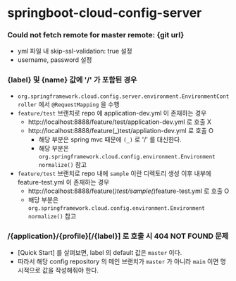 # springboot-cloud-config-server

### Could not fetch remote for master remote: {git url}
* yml 파일 내 skip-ssl-validation: true 설정
* username, password 설정

### {label} 및 {name} 값에 '/' 가 포함된 경우
* `org.springframework.cloud.config.server.environment.EnvironmentController` 에서 `@RequestMapping` 을 수행
* `feature/test` 브랜치로 repo 에 application-dev.yml 이 존재하는 경우
    * http://localhost:8888/feature/test/application-dev.yml 로 호출 X
    * http://localhost:8888/feature(_)test/appliation-dev.yml 로 호출 O 
        * 해당 부분은 spring mvc 때문에 `(_)` 로 '/' 를 대신한다.
        * 해당 부분은 `org.springframework.cloud.config.environment.Environment normalize()` 참고
* `feature/test` 브랜치로 repo 내에 `sample` 이란 디렉토리 생성 이후 내부에 feature-test.yml 이 존재하는 경우
    * http://localhost:8888/feature(_)test/sample(_)feature-test.yml 로 호출 O
    * 해당 부분은 `org.springframework.cloud.config.environment.Environment normalize()` 참고    
        
### /{application}/{profile}[/{label}] 로 호출 시 404 NOT FOUND 문제
* [Quick Start] 를 살펴보면, label 의 default 값은 `master` 이다. 
* 따라서 해당 config repository 의 메인 브랜치가 `master` 가 아니라 `main` 이면 명시적으로 값을 작성해줘야 한다.
